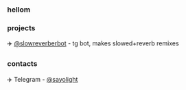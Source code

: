 ### hellom

### projects
✈️ [@slowreverberbot](https://t.me/slowreverberbot) - tg bot, makes slowed+reverb remixes

### contacts
✈️ Telegram - [@sayolight](https://t.me/sayolight)
